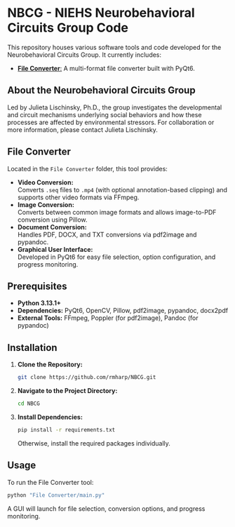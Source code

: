 # NBCG - NIEHS Neurobehavioral Circuits Group Code

This repository houses various software tools and code developed for the Neurobehavioral Circuits Group. It currently includes:

- [**File Converter**:](#file-converter) A multi-format file converter built with PyQt6.

## About the Neurobehavioral Circuits Group

Led by Julieta Lischinsky, Ph.D., the group investigates the developmental and circuit mechanisms underlying social behaviors and how these processes are affected by environmental stressors. For collaboration or more information, please contact Julieta Lischinsky.

## File Converter

Located in the `File Converter` folder, this tool provides:

- **Video Conversion:**  
  Converts `.seq` files to `.mp4` (with optional annotation-based clipping) and supports other video formats via FFmpeg.
- **Image Conversion:**  
  Converts between common image formats and allows image-to-PDF conversion using Pillow.
- **Document Conversion:**  
  Handles PDF, DOCX, and TXT conversions via pdf2image and pypandoc.
- **Graphical User Interface:**  
  Developed in PyQt6 for easy file selection, option configuration, and progress monitoring.

## Prerequisites

- **Python 3.13.1+**
- **Dependencies:** PyQt6, OpenCV, Pillow, pdf2image, pypandoc, docx2pdf
- **External Tools:** FFmpeg, Poppler (for pdf2image), Pandoc (for pypandoc)

## Installation

1. **Clone the Repository:**

   ```bash
   git clone https://github.com/rmharp/NBCG.git
   ```

2. **Navigate to the Project Directory:**

   ```bash
   cd NBCG
   ```

3. **Install Dependencies:**
   
   ```bash
   pip install -r requirements.txt
   ```
   
   Otherwise, install the required packages individually.

## Usage

To run the File Converter tool:

```bash
python "File Converter/main.py"
```

A GUI will launch for file selection, conversion options, and progress monitoring.
